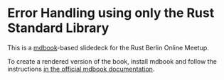 # Error Handling using only the Rust Standard Library

This is a [mdbook](https://github.com/rust-lang/mdBook)-based slidedeck for the Rust Berlin Online Meetup.

To create a rendered version of the book, install mdbook and follow the instructions [in the official mdbook documentation](https://rust-lang.github.io/mdBook/guide/creating.html).
